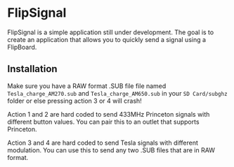 # FlipSignal

FlipSignal is a simple application still under development.  The goal is to create an application
that allows you to quickly send a signal using a FlipBoard.

## Installation
Make sure you have a RAW format .SUB file file named `Tesla_charge_AM270.sub` and `Tesla_charge_AM650.sub` in your `SD Card/subghz` folder or else pressing action 3 or 4 will crash!

Action 1 and 2 are hard coded to send 433MHz Princeton signals with different button values.  You can pair this to an outlet that supports Princeton.

Action 3 and 4 are hard coded to send Tesla signals with different modulation.  You can use this to send any two .SUB files that are in RAW format.